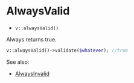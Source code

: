 # AlwaysValid

- `v::alwaysValid()`

Always returns true.

```php
v::alwaysValid()->validate($whatever); //true
```

See also:

  * [AlwaysInvalid](AlwaysInvalid.md)
